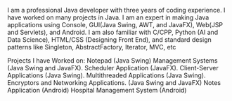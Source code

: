 I am a professional Java developer with three years of coding experience. I have worked on many projects in Java. I am an expert in making Java applications using Console, GUI(Java Swing, AWT, and JavaFX), Web(JSP and Servlets), and Android. I am also familiar with C/CPP, Python (AI and Data Science), HTML/CSS (Designing Front End), and standard design patterns like Singleton, AbstractFactory, Iterator, MVC, etc

Projects I have Worked on:
Notepad (Java Swing)
Management Systems (Java Swing and JavaFX).
Scheduler Application (JavaFX).
Client-Server Applications (Java Swing).
Multithreaded Applications (Java Swing).
Encryptors and Networking Applications. (Java Swing and JavaFX)
Notes Application (Android)
Hospital Management System (Android)
